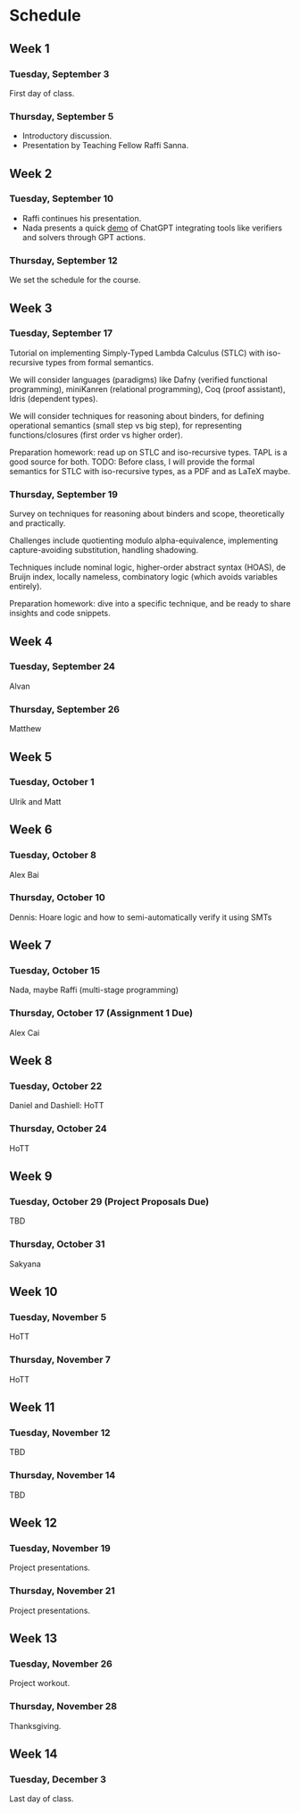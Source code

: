 # Schedule

## Week 1

### Tuesday, September 3

First day of class.

### Thursday, September 5

- Introductory discussion.
- Presentation by Teaching Fellow Raffi Sanna.

## Week 2

### Tuesday, September 10

- Raffi continues his presentation.
- Nada presents a quick [demo](https://metareflection.seas.harvard.edu/openai/) of ChatGPT integrating tools like verifiers and solvers through GPT actions.

### Thursday, September 12

We set the schedule for the course.

## Week 3

### Tuesday, September 17

Tutorial on implementing Simply-Typed Lambda Calculus (STLC) with iso-recursive types from formal semantics.

We will consider languages (paradigms) like Dafny (verified functional programming), miniKanren (relational programming), Coq (proof assistant), Idris (dependent types).

We will consider techniques for reasoning about binders, for defining operational semantics (small step vs big step), for representing functions/closures (first order vs higher order).

Preparation homework: read up on STLC and iso-recursive types. TAPL is a good source for both. TODO: Before class, I will provide the formal semantics for STLC with iso-recursive types, as a PDF and as LaTeX maybe.


### Thursday, September 19

Survey on techniques for reasoning about binders and scope, theoretically and practically.

Challenges include quotienting modulo alpha-equivalence, implementing capture-avoiding substitution, handling shadowing.

Techniques include nominal logic, higher-order abstract syntax (HOAS), de Bruijn index, locally nameless, combinatory logic (which avoids variables entirely).

Preparation homework: dive into a specific technique, and be ready to share insights and code snippets.

## Week 4

### Tuesday, September 24

Alvan

### Thursday, September 26

Matthew

## Week 5

### Tuesday, October 1

Ulrik and Matt

## Week 6

### Tuesday, October 8

Alex Bai

### Thursday, October 10

Dennis: Hoare logic and how to semi-automatically verify it using SMTs

## Week 7

### Tuesday, October 15

Nada, maybe Raffi (multi-stage programming)

### Thursday, October 17 (Assignment 1 Due)

Alex Cai

## Week 8

### Tuesday, October 22

Daniel and Dashiell: HoTT

### Thursday, October 24

HoTT

## Week 9

### Tuesday, October 29 (Project Proposals Due)

TBD

### Thursday, October 31

Sakyana

## Week 10

### Tuesday, November 5

HoTT

### Thursday, November 7

HoTT

## Week 11

### Tuesday, November 12

TBD

### Thursday, November 14

TBD

## Week 12

### Tuesday, November 19

Project presentations.

### Thursday, November 21

Project presentations.

## Week 13

### Tuesday, November 26

Project workout.

### Thursday, November 28

Thanksgiving.

## Week 14

### Tuesday, December 3

Last day of class.
